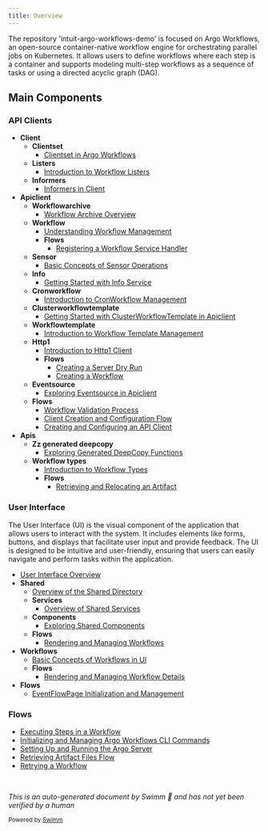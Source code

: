 ```yaml
---
title: Overview
---
```

The repository 'intuit-argo-workflows-demo' is focused on Argo Workflows, an open-source container-native workflow engine for orchestrating parallel jobs on Kubernetes. It allows users to define workflows where each step is a container and supports modeling multi-step workflows as a sequence of tasks or using a directed acyclic graph (DAG).

## Main Components

### API Clients

- **Client**
  - **Clientset**
    - <SwmLink doc-title="Clientset in Argo Workflows">[Clientset in Argo Workflows](/.swm/clientset-in-argo-workflows.e22hslk3.sw.md)</SwmLink>
  - **Listers**
    - <SwmLink doc-title="Introduction to Workflow Listers">[Introduction to Workflow Listers](/.swm/introduction-to-workflow-listers.75302rp5.sw.md)</SwmLink>
  - **Informers**
    - <SwmLink doc-title="Informers in Client">[Informers in Client](/.swm/informers-in-client.akdlpaqw.sw.md)</SwmLink>
- **Apiclient**
  - **Workflowarchive**
    - <SwmLink doc-title="Workflow Archive Overview">[Workflow Archive Overview](/.swm/workflow-archive-overview.hs5zqewf.sw.md)</SwmLink>
  - **Workflow**
    - <SwmLink doc-title="Understanding Workflow Management">[Understanding Workflow Management](/.swm/understanding-workflow-management.9ptcgl9q.sw.md)</SwmLink>
    - **Flows**
      - <SwmLink doc-title="Registering a Workflow Service Handler">[Registering a Workflow Service Handler](/.swm/registering-a-workflow-service-handler.yj0nvb28.sw.md)</SwmLink>
  - **Sensor**
    - <SwmLink doc-title="Basic Concepts of Sensor Operations">[Basic Concepts of Sensor Operations](/.swm/basic-concepts-of-sensor-operations.8tzkf7e4.sw.md)</SwmLink>
  - **Info**
    - <SwmLink doc-title="Getting Started with Info Service">[Getting Started with Info Service](/.swm/getting-started-with-info-service.y0isv6kb.sw.md)</SwmLink>
  - **Cronworkflow**
    - <SwmLink doc-title="Introduction to CronWorkflow Management">[Introduction to CronWorkflow Management](/.swm/introduction-to-cronworkflow-management.oc0m5el6.sw.md)</SwmLink>
  - **Clusterworkflowtemplate**
    - <SwmLink doc-title="Getting Started with ClusterWorkflowTemplate in Apiclient">[Getting Started with ClusterWorkflowTemplate in Apiclient](/.swm/getting-started-with-clusterworkflowtemplate-in-apiclient.1qvzltpk.sw.md)</SwmLink>
  - **Workflowtemplate**
    - <SwmLink doc-title="Introduction to Workflow Template Management">[Introduction to Workflow Template Management](/.swm/introduction-to-workflow-template-management.2z9pb3kp.sw.md)</SwmLink>
  - **Http1**
    - <SwmLink doc-title="Introduction to Http1 Client">[Introduction to Http1 Client](/.swm/introduction-to-http1-client.29a6by2d.sw.md)</SwmLink>
    - **Flows**
      - <SwmLink doc-title="Creating a Server Dry Run">[Creating a Server Dry Run](/.swm/creating-a-server-dry-run.7xpgfnvz.sw.md)</SwmLink>
      - <SwmLink doc-title="Creating a Workflow">[Creating a Workflow](/.swm/creating-a-workflow.8un6nlga.sw.md)</SwmLink>
  - **Eventsource**
    - <SwmLink doc-title="Exploring Eventsource in Apiclient">[Exploring Eventsource in Apiclient](/.swm/exploring-eventsource-in-apiclient.uauffvt0.sw.md)</SwmLink>
  - **Flows**
    - <SwmLink doc-title="Workflow Validation Process">[Workflow Validation Process](/.swm/workflow-validation-process.shucexos.sw.md)</SwmLink>
    - <SwmLink doc-title="Client Creation and Configuration Flow">[Client Creation and Configuration Flow](/.swm/client-creation-and-configuration-flow.mgf01p1z.sw.md)</SwmLink>
    - <SwmLink doc-title="Creating and Configuring an API Client">[Creating and Configuring an API Client](/.swm/creating-and-configuring-an-api-client.zgqh4kmv.sw.md)</SwmLink>
- **Apis**
  - **Zz generated deepcopy**
    - <SwmLink doc-title="Exploring Generated DeepCopy Functions">[Exploring Generated DeepCopy Functions](/.swm/exploring-generated-deepcopy-functions.ats4ioag.sw.md)</SwmLink>
  - **Workflow types**
    - <SwmLink doc-title="Introduction to Workflow Types">[Introduction to Workflow Types](/.swm/introduction-to-workflow-types.6djl3s5b.sw.md)</SwmLink>
    - **Flows**
      - <SwmLink doc-title="Retrieving and Relocating an Artifact">[Retrieving and Relocating an Artifact](/.swm/retrieving-and-relocating-an-artifact.nv7up0rb.sw.md)</SwmLink>

### User Interface

The User Interface (UI) is the visual component of the application that allows users to interact with the system. It includes elements like forms, buttons, and displays that facilitate user input and provide feedback. The UI is designed to be intuitive and user-friendly, ensuring that users can easily navigate and perform tasks within the application.

- <SwmLink doc-title="User Interface Overview">[User Interface Overview](/.swm/user-interface-overview.yfmnnm37.sw.md)</SwmLink>
- **Shared**
  - <SwmLink doc-title="Overview of the Shared Directory">[Overview of the Shared Directory](/.swm/overview-of-the-shared-directory.2ybpk4sp.sw.md)</SwmLink>
  - **Services**
    - <SwmLink doc-title="Overview of Shared Services">[Overview of Shared Services](/.swm/overview-of-shared-services.l9ebuux5.sw.md)</SwmLink>
  - **Components**
    - <SwmLink doc-title="Exploring Shared Components">[Exploring Shared Components](/.swm/exploring-shared-components.wtmn9421.sw.md)</SwmLink>
  - **Flows**
    - <SwmLink doc-title="Rendering and Managing Workflows">[Rendering and Managing Workflows](/.swm/rendering-and-managing-workflows.9mzygm1o.sw.md)</SwmLink>
- **Workflows**
  - <SwmLink doc-title="Basic Concepts of Workflows in UI">[Basic Concepts of Workflows in UI](/.swm/basic-concepts-of-workflows-in-ui.bejo9d1s.sw.md)</SwmLink>
  - **Flows**
    - <SwmLink doc-title="Rendering and Managing Workflow Details">[Rendering and Managing Workflow Details](/.swm/rendering-and-managing-workflow-details.snxj1izv.sw.md)</SwmLink>
- **Flows**
  - <SwmLink doc-title="EventFlowPage Initialization and Management">[EventFlowPage Initialization and Management](/.swm/eventflowpage-initialization-and-management.k9p50ps8.sw.md)</SwmLink>

### Flows

- <SwmLink doc-title="Executing Steps in a Workflow">[Executing Steps in a Workflow](/.swm/executing-steps-in-a-workflow.xh09i7a6.sw.md)</SwmLink>
- <SwmLink doc-title="Initializing and Managing Argo Workflows CLI Commands">[Initializing and Managing Argo Workflows CLI Commands](/.swm/initializing-and-managing-argo-workflows-cli-commands.fiofzic9.sw.md)</SwmLink>
- <SwmLink doc-title="Setting Up and Running the Argo Server">[Setting Up and Running the Argo Server](/.swm/setting-up-and-running-the-argo-server.2skz0ne7.sw.md)</SwmLink>
- <SwmLink doc-title="Retrieving Artifact Files Flow">[Retrieving Artifact Files Flow](/.swm/retrieving-artifact-files-flow.sk2kkibv.sw.md)</SwmLink>
- <SwmLink doc-title="Retrying a Workflow">[Retrying a Workflow](/.swm/retrying-a-workflow.ij7i4fc0.sw.md)</SwmLink>

&nbsp;

*This is an auto-generated document by Swimm 🌊 and has not yet been verified by a human*

<SwmMeta version="3.0.0" repo-id="Z2l0aHViJTNBJTNBaW50dWl0LWFyZ28td29ya2Zsb3dzLWRlbW8lM0ElM0FTd2ltbS1EZW1v" repo-name="intuit-argo-workflows-demo"><sup>Powered by [Swimm](https://app.swimm.io/)</sup></SwmMeta>
